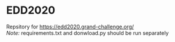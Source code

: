# EDD2020
Repsitory for https://edd2020.grand-challenge.org/  
*Note:* requirements.txt and donwload.py should be run separately
